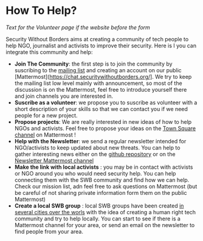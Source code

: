 # How To Help?

_Text for the Volunteer page if the website before the form_

Security Without Borders aims at creating a community of tech people to help NGO, journalist and activists to improve their security. Here is I you can integrate this community and help:
* **Join The Community**: the first step is to join the community by suscribing to the [mailing list](https://lists.securitywithoutborders.org/mailman/listinfo/swb-public) and creating an account on our public [Mattermost](https://chat.securitywithoutborders.org/]. We try to keep the mailing list low level mainly with announcement, so most of the discussion is on the Mattermost, feel free to introduce yourself there and join channels you are interested in.
* **Suscribe as a volunteer**: we propose you to suscribe as volunteer with a short description of your skills so that we can contact you if we need people for a new project.
* **Propose projects**: We are really interested in new ideas of how to help NGOs and activists. Feel free to propose your ideas on the [Town Square channel](https://chat.securitywithoutborders.org/community/channels/town-square) on Mattermost !
* **Help with the Newsletter**: we send a regular newsletter intended for NGO/activists to keep updated about new threats. You can help to gather interesting news either on the [github repository](https://github.com/securitywithoutborders/newsletter/issues) or on the [Newsletter Mattermost channel](https://chat.securitywithoutborders.org/community/channels/newsletter)
* **Make the link with local activists** : you may be in contact with activists or NGO around you who would need security help. You can help connecting them with the SWB community and find how we can help. Check our mission list, adn feel free to ask questions on Mattermost (but be careful of not sharing private information form them on the public Mattermost)
* **Create a local SWB group** : local SWB groups have been created [in several cities over the worls](https://wiki.securitywithoutborders.org/index.php?title=Main_Page#Regular_Meet-ups_.2F_Local_Groups) with the idea of creating a human right tech community and try to help locally. You can start to see if there is a Mattermost channel for your area, or send an email on the newsletter to find people from your area.
